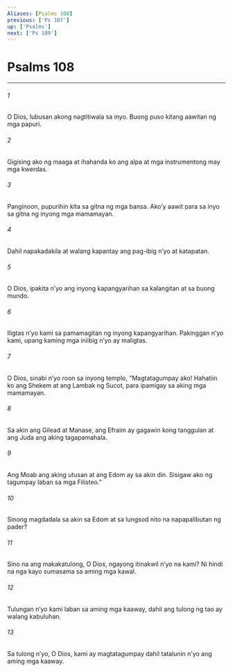 ```yaml
---
Aliases: [Psalms 108]
previous: ['Ps 107']
up: ['Psalms']
next: ['Ps 109']
---
```

# Psalms 108

***


###### 1 


O Dios, lubusan akong nagtitiwala sa inyo. Buong puso kitang aawitan ng mga papuri. 


###### 2 


Gigising ako ng maaga at ihahanda ko ang alpa at mga instrumentong may mga kwerdas. 


###### 3 


Panginoon, pupurihin kita sa gitna ng mga bansa. Akoʼy aawit para sa inyo sa gitna ng inyong mga mamamayan. 


###### 4 


Dahil napakadakila at walang kapantay ang pag-ibig nʼyo at katapatan. 


###### 5 


O Dios, ipakita nʼyo ang inyong kapangyarihan sa kalangitan at sa buong mundo. 


###### 6 


Iligtas nʼyo kami sa pamamagitan ng inyong kapangyarihan. Pakinggan nʼyo kami, upang kaming mga iniibig nʼyo ay maligtas. 


###### 7 


O Dios, sinabi nʼyo roon sa inyong templo, "Magtatagumpay ako! Hahatiin ko ang Shekem at ang Lambak ng Sucot, para ipamigay sa aking mga mamamayan. 


###### 8 


Sa akin ang Gilead at Manase, ang Efraim ay gagawin kong tanggulan at ang Juda ang aking tagapamahala. 


###### 9 


Ang Moab ang aking utusan at ang Edom ay sa akin din. Sisigaw ako ng tagumpay laban sa mga Filisteo." 


###### 10 


Sinong magdadala sa akin sa Edom at sa lungsod nito na napapalibutan ng pader? 


###### 11 


Sino na ang makakatulong, O Dios, ngayong itinakwil nʼyo na kami? Ni hindi na nga kayo sumasama sa aming mga kawal. 


###### 12 


Tulungan nʼyo kami laban sa aming mga kaaway, dahil ang tulong ng tao ay walang kabuluhan. 


###### 13 


Sa tulong nʼyo, O Dios, kami ay magtatagumpay dahil tatalunin nʼyo ang aming mga kaaway.
